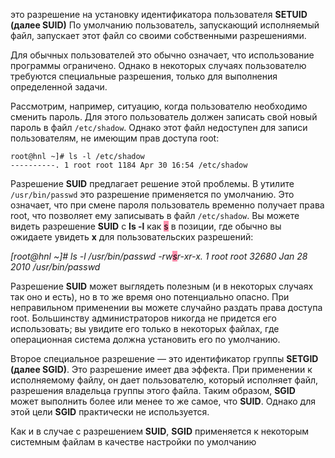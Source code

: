 это разрешение на установку идентификатора пользователя **SETUID** **(далее SUID)**
По умолчанию пользователь, запускающий исполняемый файл, запускает этот файл со своими собственными разрешениями.

Для обычных пользователей это обычно означает, что использование программы ограничено. Однако в некоторых случаях пользователю требуются специальные разрешения, только для выполнения определенной задачи.  
  
Рассмотрим, например, ситуацию, когда пользователю необходимо сменить пароль. Для этого пользователь должен записать свой новый пароль в файл `/etc/shadow`. Однако этот файл недоступен для записи пользователям, не имеющим прав доступа root:
```
root@hnl ~]# ls -l /etc/shadow
----------. 1 root root 1184 Apr 30 16:54 /etc/shadow
```
Разрешение **SUID** предлагает решение этой проблемы. В утилите `/usr/bin/passwd` это разрешение применяется по умолчанию. Это означает, что при смене пароля пользователь временно получает права root, что позволяет ему записывать в файл `/etc/shadow`. Вы можете видеть разрешение **SUID** с **ls -l** как <mark style="background: #FF5582A6;">s</mark> в позиции, где обычно вы ожидаете увидеть **x** для пользовательских разрешений:

*[root@hnl ~]# ls -l /usr/bin/passwd
-rw<mark style="background: #FF5582A6;">s</mark>r-xr-x. 1 root root 32680 Jan 28 2010 /usr/bin/passwd*

Разрешение **SUID** может выглядеть полезным (и в некоторых случаях так оно и есть), но в то же время оно потенциально опасно. При неправильном применении вы можете случайно раздать права доступа root.
Большинству администраторов никогда не придется его использовать; вы увидите его только в некоторых файлах, где операционная система должна установить его по умолчанию.

Второе специальное разрешение — это идентификатор группы **SETGID (далее SGID)**. Это разрешение имеет два эффекта.
При применении к исполняемому файлу, он дает пользователю, который исполняет файл, разрешения владельца группы этого файла.
Таким образом, **SGID** может выполнить более или менее то же самое, что **SUID**. Однако для этой цели **SGID** практически не используется.

Как и в случае с разрешением **SUID**, **SGID** применяется к некоторым системным файлам в качестве настройки по умолчанию

